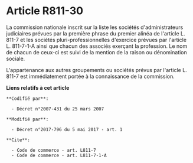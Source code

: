 # Article R811-30

La commission nationale inscrit sur la liste les sociétés d'administrateurs judiciaires prévues par la première phrase du
premier alinéa de l'article L. 811-7 et les sociétés pluri-professionnelles d'exercice prévues par l'article L. 811-7-1-A
ainsi que chacun des associés exerçant la profession. Le nom de chacun de ceux-ci est suivi de la mention de la raison ou
dénomination sociale. 

L'appartenance aux autres groupements ou sociétés prévus par l'article L. 811-7 est immédiatement portée à la connaissance de
la commission.

**Liens relatifs à cet article**

	**Codifié par**:

	  - Décret n°2007-431 du 25 mars 2007

	**Modifié par**:

	  - Décret n°2017-796 du 5 mai 2017 - art. 1

	**Cite**:

	  - Code de commerce - art. L811-7
	  - Code de commerce - art. L811-7-1-A
